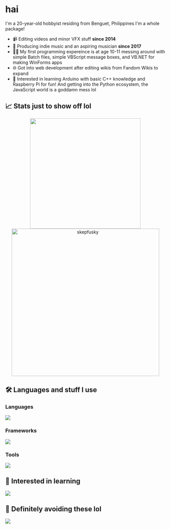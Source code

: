 # hai
I'm a 20-year-old hobbyist residing from Benguet, Philippines I'm a whole package!

- 📹 Editing videos and minor VFX stuff **since 2014**
- 🎵 Producing indie music and an aspiring musician **since 2017**
- 🧑‍💻 My first programming expereince is at age 10-11 messing around with simple Batch files, simple VBScript message boxes, and VB.NET for making WinForms apps
- 🌐 Got into web development after editing wikis from Fandom Wikis to expand
- 💾 Interested in learning Arduino with basic C++ knowledge and Raspberry Pi for fun! And getting into the Python ecosystem, the JavaScript world is a goddamn mess lol

## 📈 Stats just to show off lol
<p align="center">
  <a href="https://github.com/anuraghazra/github-readme-stats">
      <img width="348" src="https://github-readme-stats.vercel.app/api/top-langs/?username=skepfusky&hide_title=true&layout=compact&theme=tokyonight&langs_count=10&hide_border=true&hide=json,markdown&include_all_commits=true&card_width=300">
  </a>
  <img width="465" src="https://github-readme-streak-stats.herokuapp.com/?user=skepfusky&theme=tokyonight&hide_border=true" alt="skepfusky">
</p>

## 🛠️ Languages and stuff I use
### Languages
![](https://skillicons.dev/icons?i=dotnet,html,css,sass,nodejs,js,ts,py,powershell,bash&perline=8)
### Frameworks
![](https://skillicons.dev/icons?i=tailwind,react,next,vue,nuxt,svelte,astro)
### Tools
![](https://skillicons.dev/icons?i=ps,pr,ae,figma,vscode,visualstudio,idea,vim,git,github,linux,docker&perline=8)

## 🤔 Interested in learning
![](https://skillicons.dev/icons?i=neovim,arduino,raspberrypi,cpp,cs,go,fastapi,flask,electron,firebase,mongodb,redis,prisma&perline=8)

## 🚫 Definitely avoiding these lol
![](https://skillicons.dev/icons?i=php,jquery,java)
